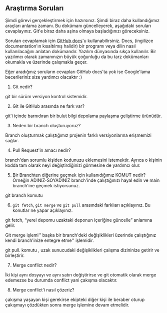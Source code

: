 ## Araştırma Soruları

Şimdi görevi gerçekleştirmek için hazırsınız. Şimdi biraz daha kullandığımız araçları anlama zamanı. Bu dokümanı güncelleyerek, aşağıdaki soruları cevaplayınız. Git'e biraz daha aşina olmaya başladığınızı göreceksiniz. 

Soruları cevaplamak için [GitHub docs](https://docs.github.com/en)'u kullanabilirsiniz. Docs, (ingilizce documentation'ın kısaltılmış halidir) bir programı veya dilin nasıl kullanılacağını anlatan dokümandır. Yazılım dünyasında sıkça kullanılır. Bir yazılımcı olarak zamanınızın büyük çoğunluğu da bu tarz dokümanları okumakla ve üzerinde çalışmakla geçer.

Eğer aradığınız soruların cevapları GitHub docs'ta yok ise Google'lama becerileriniz size yardımcı olacaktır :)

1. Git nedir?

git bir sürüm versiyon kontrol sistemidir.

2. Git ile GitHub arasında ne fark var?

git'i içinde barnıdıran bir bulut bilgi depolama paylaşma geliştirme ürünüdür.

3. Neden bir branch oluşturuyoruz? 

Branch oluşturmak  çalıştığımız projenin farklı versiyonlarına erişmemizi sağlar.  

4. Pull Request'in amacı nedir?

branch'dan sorumlu kişiden kodunuzu eklemesini istemektir. Ayrıca o kişinin kodda tam olarak neyi değiştirdiğinizi görmesine de yardımcı olur.

5. Bir Branchten diğerine geçmek için kullanıdığımız KOMUT nedir? Örneğin ADINIZ-SOYADINIZ branch'inde çalıştığınızı hayal edin ve main branch'ine geçmek istiyorsunuz.

git branch komutu 

6. `git fetch`, `git merge` ve `git pull` arasındaki farklıarı açıklayınız. Bu konutlar ne yapar açıklayınız.

git fetch, “yerel depomu uzaktaki deponun içeriğine güncelle” anlamına gelir.

Git merge işlemi'' başka bir branch'deki değişiklikleri üzerinde çalıştığınız kendi branch'inize entegre etme'' işlemidir.

git pull. komutu , uzak sunucudaki değişiklikleri çalışma dizininize getirir ve birleştirir.


7. Merge conflict nedir?

İki kişi aynı dosyayı ve aynı satırı değiştirirse ve git otomatik olarak merge edemezse bu durumda conflict yani çakışma olacaktır.

8. Merge conflict'i nasıl çözeriz?

 çakışma yaşayan kişi gerekirse ekipteki diğer kişi ile beraber oturup çakışmayı çözdükten sonra merge işlemine devam etmelidir.
